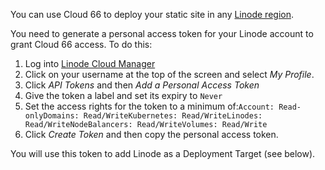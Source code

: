 You can use Cloud 66 to deploy your static site in any [Linode region](https://developers.cloud66.com/#linode-2).

You need to generate a personal access token for your Linode account to grant Cloud 66 access. To do this:

1. Log into [Linode Cloud Manager](https://cloud.linode.com/)
2. Click on your username at the top of the screen and select *My Profile*.
3. Click *API Tokens* and then *Add a Personal Access Token*
4. Give the token a label and set its expiry to `Never`
5. Set the access rights for the token to a minimum of:`Account: Read-onlyDomains: Read/WriteKubernetes: Read/WriteLinodes: Read/WriteNodeBalancers: Read/WriteVolumes: Read/Write`
6. Click *Create Token* and then copy the personal access token.

You will use this token to add Linode as a Deployment Target (see below).